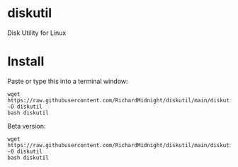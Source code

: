 # diskutil
Disk Utility for Linux



# Install

Paste or type this into a terminal window:

    
    wget https://raw.githubusercontent.com/RichardMidnight/diskutil/main/diskutil -O diskutil
    bash diskutil
 
 
Beta version:

    wget https://raw.githubusercontent.com/RichardMidnight/diskutil/main/diskutil_beta -O diskutil
    bash diskutil
    
